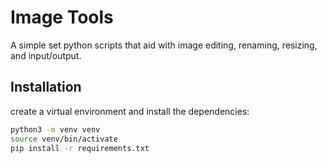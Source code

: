 # Image Tools

A simple set python scripts that aid with image editing, renaming, resizing, and input/output.

## Installation

create a virtual environment and install the dependencies:
    
```bash
python3 -m venv venv
source venv/bin/activate
pip install -r requirements.txt

